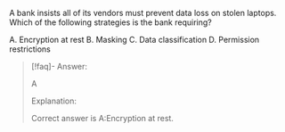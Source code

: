 
A bank insists all of its vendors must prevent data loss on stolen laptops. Which of the following strategies is the bank requiring? 

A. Encryption at rest 
B. Masking 
C. Data classification 
D. Permission restrictions

> [!faq]- Answer: 
> 
> A 
> 
> Explanation: 
> 
> Correct answer is A:Encryption at rest.

